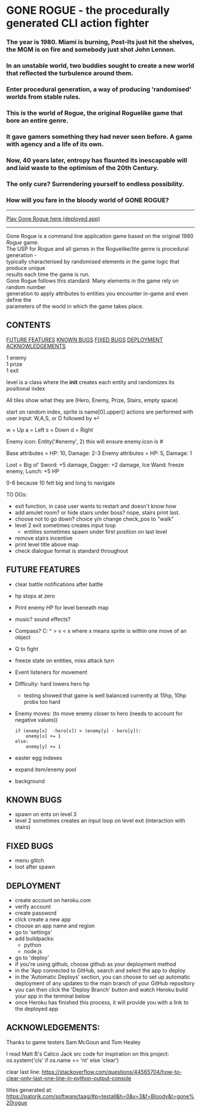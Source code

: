 # GONE ROGUE - the procedurally generated CLI action fighter

### The year is 1980. Miami is burning, Post-Its just hit the shelves, the MGM is on fire and somebody just shot John Lennon.
### In an unstable world, two buddies sought to create a new world that reflected the turbulence around them.  
### Enter procedural generation, a way of producing 'randomised' worlds from stable rules.  
### This is the world of Rogue, the original Roguelike game that bore an entire genre. 
### It gave gamers something they had never seen before. A game with agency and a life of its own.  
### Now, 40 years later, entropy has flaunted its inescapable will and laid waste to the optimism of the 20th Century.  
### The only cure? Surrendering yourself to endless possibility.  
### How will you fare in the bloody world of GONE ROGUE?  
___
  
[Play Gone Rogue here (deployed app)](https://gone-rogue.herokuapp.com/ "Ready to go rogue?")
___

Gone Rogue is a command line application game based on the original 1980 *Rogue* game.  
The USP for Rogue and all games in the Roguelike/lite genre is procedural generation -  
typically characterised by randomised elements in the game logic that produce unique   
results each time the game is run.  
Gone Rogue follows this standard. Many elements in the game rely on random number  
generation to apply attributes to entities you encounter in-game and even define the  
parameters of the world in which the game takes place.  

## CONTENTS
[FUTURE FEATURES](#FUTURE-FEATURES)
[KNOWN BUGS](#KNOWN-BUGS)
[FIXED BUGS](#FIXED-BUGS)
[DEPLOYMENT](#DEPLOYMENT)
[ACKNOWLEDGEMENTS](#ACKNOWLEDGEMENTS)



1 enemy  
1 prize  
1 exit

level is a class where the __init__ creates each entity and randomizes its positional index

All tiles show what they are (Hero, Enemy, Prize, Stairs, empty space)

start on random index, sprite is name[0].upper() 
actions are performed with user input: W,A,S, or D followed by ↩

w = Up
a = Left
s = Down
d = Right

Enemy icon: Entity('#enemy', 2)
this will ensure enemy.icon is #

Base attributes = HP: 10, Damage: 2-3
Enemy attributes = HP: 5, Damage: 1

Loot = Big ol' Sword: +5 damage, Dagger: +2 damage, Ice Wand: freeze enemy, Lunch: +5 HP

0-6 because 10 felt big and long to navigate

TO DOs:
- exit function, in case user wants to restart and doesn't know how
- add amulet room? or hide stairs under boss? nope, stairs print last.
- choose not to go down? choice y/n change check_pos to "walk"
- level 2 exit sometimes creates input loop
	- entities sometimes spawn under first position on last level 
- remove stairs incentive
- print level title above map
- check dialogue format is standard throughout


## FUTURE FEATURES

- clear battle notifications after battle
- hp stops at zero
- Print enemy HP for level beneath map
- music? sound effects?
- Compass?  C: ^ > v < x		where x means sprite is within one move of an object
- Q to fight
- freeze state on entities, miss attack turn
- Event listeners for movement
- Difficulty: hard lowers hero hp 
	- testing showed that game is well balanced currently at 15hp, 10hp probs too hard
- Enemy moves: (to move enemy closer to hero (needs to account for negative values))

    ```
    if (enemy[x]  -hero[x]) > (enemy[y] - hero[y]):
	    enemy[x] += 1
    else:
	    enemy[y] += 1
    ```
- easter egg indexes
- expand item/enemy pool
- background

## KNOWN BUGS

- spawn on ents on level 3
- level 2 sometimes creates an input loop on level exit (interaction with stairs)

## FIXED BUGS

- menu glitch
- loot after spawn

## DEPLOYMENT

- create account on heroku.com
- verify account
- create password
- click create a new app
- choose an app name and region
- go to 'settings'
- add buildpacks: 
    - python
    - node.js
- go to 'deploy'
- if you're using github, choose github as your deployment method
- in the 'App connected to GitHub, search and select the app to deploy
- in the 'Automatic Deploys' section, you can choose to set up automatic deployment of any updates to the main branch of your GitHub repository
- you can then click the 'Deploy Branch' button and watch Heroku build your app in the terminal below
- once Heroku has finished this process, it will provide you with a link to the deployed app






## ACKNOWLEDGEMENTS:
Thanks to game testers Sam McGoun and Tom Healey

I read Matt B's Calico Jack src code for inspiration on this project:
os.system('cls' if os.name == 'nt' else 'clear')

clear last line:
https://stackoverflow.com/questions/44565704/how-to-clear-only-last-one-line-in-python-output-console

titles generated at:
https://patorjk.com/software/taag/#p=testall&h=0&v=3&f=Bloody&t=gone%20rogue
